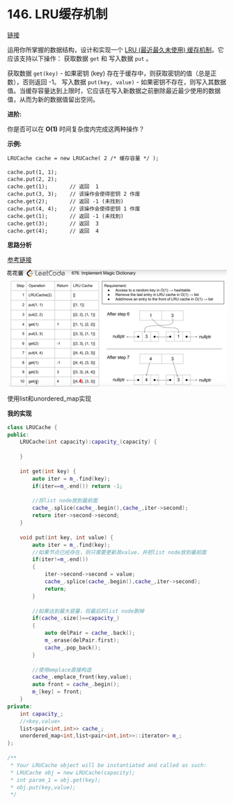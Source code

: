# 146. LRU缓存机制

[链接](https://leetcode-cn.com/problems/lru-cache/description/)

运用你所掌握的数据结构，设计和实现一个  [LRU (最近最久未使用) 缓存机制](https://baike.baidu.com/item/LRU)。它应该支持以下操作： 获取数据 `get` 和 写入数据 `put` 。

获取数据 `get(key)` - 如果密钥 (key) 存在于缓存中，则获取密钥的值（总是正数），否则返回 -1。
 写入数据 `put(key, value)` - 如果密钥不存在，则写入其数据值。当缓存容量达到上限时，它应该在写入新数据之前删除最近最少使用的数据值，从而为新的数据值留出空间。

**进阶:**

你是否可以在 **O(1)** 时间复杂度内完成这两种操作？

**示例:**

```
LRUCache cache = new LRUCache( 2 /* 缓存容量 */ );

cache.put(1, 1);
cache.put(2, 2);
cache.get(1);       // 返回  1
cache.put(3, 3);    // 该操作会使得密钥 2 作废
cache.get(2);       // 返回 -1 (未找到)
cache.put(4, 4);    // 该操作会使得密钥 1 作废
cache.get(1);       // 返回 -1 (未找到)
cache.get(3);       // 返回  3
cache.get(4);       // 返回  4
```

**思路分析**

[参考链接](https://www.youtube.com/watch?v=q1Njd3NWvlY)

![](../Img/146.png)

使用list和unordered_map实现

**我的实现**

```c++
class LRUCache {
public:
    LRUCache(int capacity):capacity_(capacity) {
        
    }
    
    int get(int key) {
        auto iter = m_.find(key);
        if(iter==m_.end()) return -1;
        
        //将list node放到最前面
        cache_.splice(cache_.begin(),cache_,iter->second);
        return iter->second->second;
    }
    
    void put(int key, int value) {
        auto iter = m_.find(key);
        //如果节点已经存在，则只需要更新其value，并把list node放到最前面
        if(iter!=m_.end())
        {
            iter->second->second = value;
            cache_.splice(cache_.begin(),cache_,iter->second);
            return;
        }
        
        //如果达到最大容量，将最后的list node删掉
        if(cache_.size()==capacity_)
        {
            auto delPair = cache_.back();
            m_.erase(delPair.first);
            cache_.pop_back();
        }
        
        //使用emplace直接构造
        cache_.emplace_front(key,value);
        auto front = cache_.begin();
        m_[key] = front;
    }
private:
    int capacity_;
    //<key,value>
    list<pair<int,int>> cache_;
    unordered_map<int,list<pair<int,int>>::iterator> m_;
};

/**
 * Your LRUCache object will be instantiated and called as such:
 * LRUCache obj = new LRUCache(capacity);
 * int param_1 = obj.get(key);
 * obj.put(key,value);
 */
```

